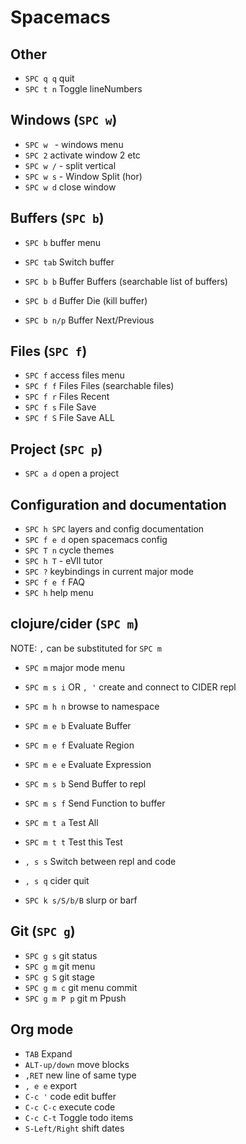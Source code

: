 # Spacemacs

## Other

* `SPC q q` quit
* `SPC t n` Toggle lineNumbers

## Windows (`SPC w`)

* `SPC w ` - windows menu
* `SPC 2` activate window 2 etc
* `SPC w /` - split vertical
* `SPC w s` - Window Split (hor)
* `SPC w d` close window

## Buffers (`SPC b`)
* `SPC b` buffer menu

* `SPC tab` Switch buffer
* `SPC b b` Buffer Buffers (searchable list of buffers)
* `SPC b d` Buffer Die (kill buffer)

* `SPC b n/p` Buffer Next/Previous

## Files (`SPC f`)

* `SPC f` access files menu
* `SPC f f` Files Files (searchable files)
* `SPC f r` Files Recent
* `SPC f s` File Save
* `SPC f S` File Save ALL

## Project (`SPC p`)

* `SPC a d` open a project

## Configuration and documentation

* `SPC h SPC` layers and config documentation
* `SPC f e d` open spacemacs config
* `SPC T n` cycle themes
* `SPC h T` - eVIl tutor
* `SPC ?` keybindings in current major mode
* `SPC f e f` FAQ
* `SPC h` help menu

## clojure/cider (`SPC m`)

NOTE: `,` can be substituted for `SPC m`
* `SPC m` major mode menu
* `SPC m s i` OR `, '` create and connect to CIDER repl
* `SPC m h n` browse to namespace
* `SPC m e b` Evaluate Buffer
* `SPC m e f` Evaluate Region
* `SPC m e e` Evaluate Expression
* `SPC m s b` Send Buffer to repl
* `SPC m s f` Send Function to buffer
* `SPC m t a` Test All
* `SPC m t t` Test this Test
* `, s s` Switch between repl and code
* `, s q` cider quit

* `SPC k s/S/b/B` slurp or barf

## Git (`SPC g`)

* `SPC g s` git status
* `SPC g m` git menu
* `SPC g S` git stage
* `SPC g m c` git menu commit
* `SPC g m P p` git m Ppush

## Org mode
* `TAB` Expand
* `ALT-up/down` move blocks
* `,RET` new line of same type
* `, e e` export
* `C-c '` code edit buffer
* `C-c C-c` execute code
* `C-c C-t` Toggle todo items
* `S-Left/Right` shift dates
